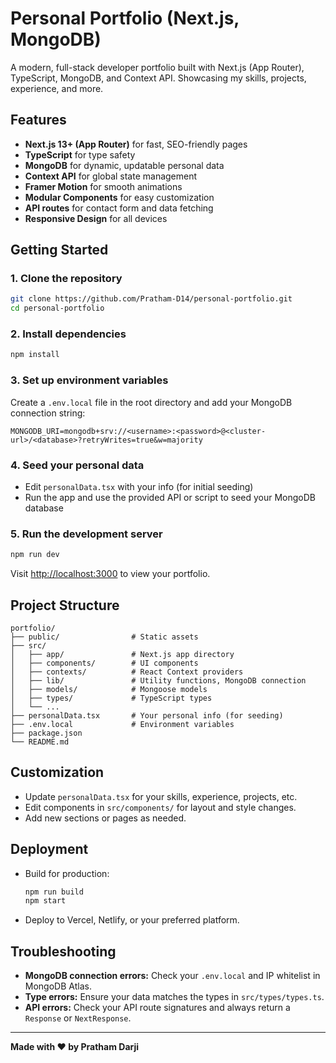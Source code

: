 # Personal Portfolio (Next.js, MongoDB)

A modern, full-stack developer portfolio built with Next.js (App Router), TypeScript, MongoDB, and Context API. Showcasing my skills, projects, experience, and more.

## Features

- **Next.js 13+ (App Router)** for fast, SEO-friendly pages
- **TypeScript** for type safety
- **MongoDB** for dynamic, updatable personal data
- **Context API** for global state management
- **Framer Motion** for smooth animations
- **Modular Components** for easy customization
- **API routes** for contact form and data fetching
- **Responsive Design** for all devices

## Getting Started

### 1. Clone the repository

```bash
git clone https://github.com/Pratham-D14/personal-portfolio.git
cd personal-portfolio
```

### 2. Install dependencies

```bash
npm install
```

### 3. Set up environment variables

Create a `.env.local` file in the root directory and add your MongoDB connection string:

```
MONGODB_URI=mongodb+srv://<username>:<password>@<cluster-url>/<database>?retryWrites=true&w=majority
```

### 4. Seed your personal data

- Edit `personalData.tsx` with your info (for initial seeding)
- Run the app and use the provided API or script to seed your MongoDB database

### 5. Run the development server

```bash
npm run dev
```

Visit [http://localhost:3000](http://localhost:3000) to view your portfolio.

## Project Structure

```
portfolio/
├── public/                # Static assets
├── src/
│   ├── app/               # Next.js app directory
│   ├── components/        # UI components
│   ├── contexts/          # React Context providers
│   ├── lib/               # Utility functions, MongoDB connection
│   ├── models/            # Mongoose models
│   ├── types/             # TypeScript types
│   └── ...
├── personalData.tsx       # Your personal info (for seeding)
├── .env.local             # Environment variables
├── package.json
└── README.md
```

## Customization

- Update `personalData.tsx` for your skills, experience, projects, etc.
- Edit components in `src/components/` for layout and style changes.
- Add new sections or pages as needed.

## Deployment

- Build for production:
  ```bash
  npm run build
  npm start
  ```
- Deploy to Vercel, Netlify, or your preferred platform.

## Troubleshooting

- **MongoDB connection errors:** Check your `.env.local` and IP whitelist in MongoDB Atlas.
- **Type errors:** Ensure your data matches the types in `src/types/types.ts`.
- **API errors:** Check your API route signatures and always return a `Response` or `NextResponse`.

---

**Made with ❤️ by Pratham Darji**
